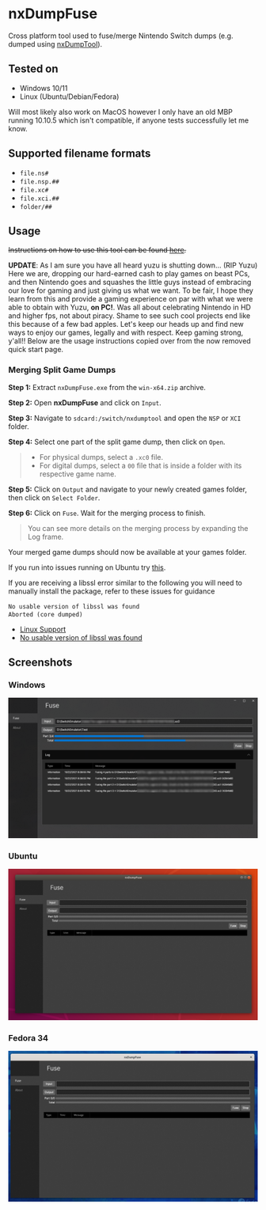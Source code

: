 ﻿# nxDumpFuse

Cross platform tool used to fuse/merge Nintendo Switch dumps (e.g. dumped using [nxDumpTool](https://github.com/DarkMatterCore/nxdumptool)).

## Tested on

- Windows 10/11
- Linux (Ubuntu/Debian/Fedora)

Will most likely also work on MacOS however I only have an old MBP running 10.10.5 which isn't compatible, if anyone tests successfully let me know.

## Supported filename formats

- `file.ns#`
- `file.nsp.##`
- `file.xc#`
- `file.xci.##`
- `folder/##`

## Usage

~~Instructions on how to use this tool can be found [here](https://yuzu-emu.org/help/quickstart/#merging-split-game-dumps).~~ 

**UPDATE**: As I am sure you have all heard yuzu is shutting down... (RIP Yuzu) Here we are, dropping our hard-earned cash to play games on beast PCs, and then Nintendo goes and squashes the little guys instead of embracing our love for gaming and just giving us what we want. To be fair, I hope they learn from this and provide a gaming experience on par with what we were able to obtain with Yuzu, **on PC!**. Was all about celebrating Nintendo in HD and higher fps, not about piracy. Shame to see such cool projects end like this because of a few bad apples. Let's keep our heads up and find new ways to enjoy our games, legally and with respect. Keep gaming strong, y'all!! Below are the usage instructions copied over from the now removed quick start page.

### Merging Split Game Dumps

**Step 1:** Extract `nxDumpFuse.exe` from the `win-x64.zip` archive.

**Step 2:** Open **nxDumpFuse** and click on `Input`.

**Step 3:** Navigate to ``sdcard:/switch/nxdumptool`` and open the `NSP` or `XCI` folder.

**Step 4:** Select one part of the split game dump, then click on `Open`.
> - For physical dumps, select a `.xc0` file.
> - For digital dumps, select a `00` file that is inside a folder with its respective game name.

**Step 5:** Click on `Output` and navigate to your newly created games folder, then click on `Select Folder`.

**Step 6:** Click on `Fuse`. Wait for the merging process to finish.
> You can see more details on the merging process by expanding the Log frame.

Your merged game dumps should now be available at your games folder.

If you run into issues running on Ubuntu try [this](https://github.com/oMaN-Rod/nxDumpFuse/wiki/Launching).

If you are receiving a libssl error similar to the following you will need to manually install the package, refer to these issues for guidance

```
No usable version of libssl was found
Aborted (core dumped)
```

- [Linux Support](https://github.com/oMaN-Rod/nxDumpFuse/issues/4)
- [No usable version of libssl was found](https://github.com/oMaN-Rod/nxDumpFuse/issues/2)

## Screenshots

### Windows

<p align="center">
    <img src="assets/Windows.png">
</p>

### Ubuntu

<p align="center">
    <img src="assets/Ubuntu-18.04.png">
</p>

### Fedora 34

<p align="center">
    <img src="assets/Fedora-34.png">
</p>
